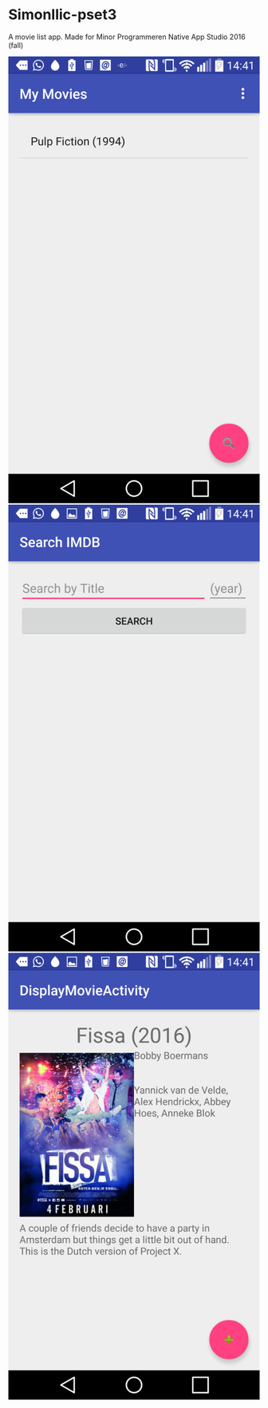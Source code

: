 # SimonIlic-pset3
A movie list app. Made for Minor Programmeren Native App Studio 2016 (fall)


![ScreenShot](/doc/Screenshot_2016-11-18-14-41-07.png?raw=true "Home Screen")
![ScreenShot](/doc/Screenshot_2016-11-18-14-41-16.png?raw=true "Input Screen")
![ScreenShot](/doc/Screenshot_2016-11-18-14-41-37.png?raw=true "Home Screen")
